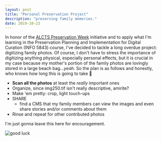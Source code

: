 ```yaml
---
layout: post
title: "Personal Preservation Project"
description: "preserving family memories."
date: 2019-10-23
---
```


In honor of the [ALCTS Preservation Week](http://www.ala.org/alcts/preservationweek) initiative and to apply what I'm learning in the Preservation Planning and Implementation for Digital Curation (INFO 5843) course, I've decided to tackle a long overdue project: digitizing family photos. Of course, I don't have to stress the importance of digitizing anything physical, especially personal effects, but it is crucial in my case because my mother's portion of the family photos are lovingly stored in a large beach bag...*yeah.* So the plan is as follows and honestly, who knows how long this is going to take :grimacing:
- **Scan all the photos** at least the *really* important ones
- Organize, since img250.tif isn't really descriptive, amirite?
- Make 'em pretty: crop, light touch-ups
- SHARE
  - find a CMS that my family members can view the images and even share stories and/or comments about them
- Rinse and repeat for other contributed photos

I'm just gonna leave this here for encouragement. 

![good luck](https://media.giphy.com/media/cYA2ClBxQZuiQ/giphy.gif)

